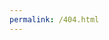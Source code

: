```yaml
---
permalink: /404.html
---
```

<div name="manualRedirectionDiv"/>

<script src="redirect.js"></script>
<script>
redirectToPage(window.location.href.replace("vvasuki.github.io", "vishvAsa.github.io"), document.getElementsByName("manualRedirectionDiv"), true);
</script>
